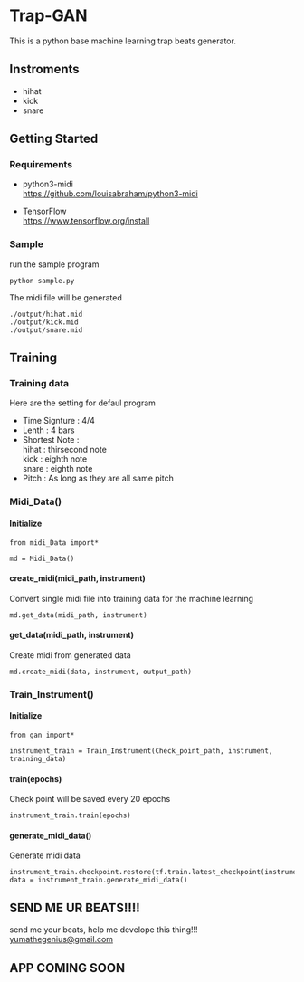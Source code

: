 # Trap-GAN
This is a python base machine learning trap beats generator.

## Instroments 
 - hihat
 - kick
 - snare

## Getting Started

### Requirements

- python3-midi<br>
  https://github.com/louisabraham/python3-midi

- TensorFlow<br>
  https://www.tensorflow.org/install

### Sample

run the sample program

```
python sample.py
```

The midi file will be generated 

```
./output/hihat.mid
./output/kick.mid
./output/snare.mid
```

## Training

### Training data
Here are the setting for defaul program
- Time Signture : 4/4
- Lenth : 4 bars
- Shortest Note : <br>  hihat : thirsecond note
                  <br>  kick : eighth note
                  <br>  snare : eighth note
- Pitch : As long as they are all same pitch

### Midi_Data()
#### Initialize

```
from midi_Data import*

md = Midi_Data()
```

#### create_midi(midi_path, instrument)
Convert single midi file into training data for the machine learning

```
md.get_data(midi_path, instrument)
```

#### get_data(midi_path, instrument)
Create midi from generated data

```
md.create_midi(data, instrument, output_path)
```

### Train_Instrument()

#### Initialize

```
from gan import*

instrument_train = Train_Instrument(Check_point_path, instrument, training_data)
```

#### train(epochs)
Check point will be saved every 20 epochs

```
instrument_train.train(epochs)
```

#### generate_midi_data()
Generate midi data

```
instrument_train.checkpoint.restore(tf.train.latest_checkpoint(instrument_train.checkpoint_dir))
data = instrument_train.generate_midi_data()
```

## SEND ME UR BEATS!!!!
send me your beats, help me develope this thing!!!<br>
yumathegenius@gmail.com

## APP COMING SOON

